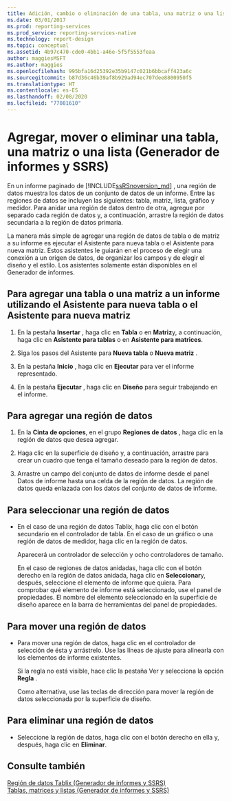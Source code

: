 ```yaml
---
title: Adición, cambio o eliminación de una tabla, una matriz o una lista (Generador de informes) | Microsoft Docs
ms.date: 03/01/2017
ms.prod: reporting-services
ms.prod_service: reporting-services-native
ms.technology: report-design
ms.topic: conceptual
ms.assetid: 4b97c470-cde0-4bb1-a46e-5f5f5553feaa
author: maggiesMSFT
ms.author: maggies
ms.openlocfilehash: 995bfa16d25392e35b9147c021b6bbcaff423a6c
ms.sourcegitcommit: b87d36c46b39af8b929ad94ec707dee8800950f5
ms.translationtype: HT
ms.contentlocale: es-ES
ms.lasthandoff: 02/08/2020
ms.locfileid: "77081610"
---
```

# <a name="add-move-or-delete-a-table-matrix-or-list-report-builder-and-ssrs"></a>Agregar, mover o eliminar una tabla, una matriz o una lista (Generador de informes y SSRS)
  En un informe paginado de [!INCLUDE[ssRSnoversion_md](../../includes/ssrsnoversion-md.md)] , una región de datos muestra los datos de un conjunto de datos de un informe. Entre las regiones de datos se incluyen las siguientes: tabla, matriz, lista, gráfico y medidor. Para anidar una región de datos dentro de otra, agregue por separado cada región de datos y, a continuación, arrastre la región de datos secundaria a la región de datos primaria.  
  
 La manera más simple de agregar una región de datos de tabla o de matriz a su informe es ejecutar el Asistente para nueva tabla o el Asistente para nueva matriz. Estos asistentes le guiarán en el proceso de elegir una conexión a un origen de datos, de organizar los campos y de elegir el diseño y el estilo. Los asistentes solamente están disponibles en el Generador de informes.  
  
## <a name="to-add-a-table-or-matrix-to-a-report-by-using-the-new-table-or-new-matrix-wizard"></a>Para agregar una tabla o una matriz a un informe utilizando el Asistente para nueva tabla o el Asistente para nueva matriz  
  
1.  En la pestaña **Insertar** , haga clic en **Tabla** o en **Matriz**y, a continuación, haga clic en **Asistente para tablas** o en **Asistente para matrices**.  
  
2.  Siga los pasos del Asistente para **Nueva tabla** o **Nueva matriz** .  
  
3.  En la pestaña **Inicio** , haga clic en **Ejecutar** para ver el informe representado.  
  
4.  En la pestaña **Ejecutar** , haga clic en **Diseño** para seguir trabajando en el informe.  
  
## <a name="to-add-a-data-region"></a>Para agregar una región de datos  
  
1.  En la **Cinta de opciones**, en el grupo **Regiones de datos** , haga clic en la región de datos que desea agregar.  
  
2.  Haga clic en la superficie de diseño y, a continuación, arrastre para crear un cuadro que tenga el tamaño deseado para la región de datos.  
  
3.  Arrastre un campo del conjunto de datos de informe desde el panel Datos de informe hasta una celda de la región de datos. La región de datos queda enlazada con los datos del conjunto de datos de informe.  
  
## <a name="to-select-a-data-region"></a>Para seleccionar una región de datos  
  
-   En el caso de una región de datos Tablix, haga clic con el botón secundario en el controlador de tabla. En el caso de un gráfico o una región de datos de medidor, haga clic en la región de datos.  
  
     Aparecerá un controlador de selección y ocho controladores de tamaño.  
  
     En el caso de regiones de datos anidadas, haga clic con el botón derecho en la región de datos anidada, haga clic en **Seleccionar**y, después, seleccione el elemento de informe que quiera. Para comprobar qué elemento de informe está seleccionado, use el panel de propiedades. El nombre del elemento seleccionado en la superficie de diseño aparece en la barra de herramientas del panel de propiedades.  
  
## <a name="to-move-a-data-region"></a>Para mover una región de datos  
  
-   Para mover una región de datos, haga clic en el controlador de selección de ésta y arrástrelo. Use las líneas de ajuste para alinearla con los elementos de informe existentes.  
  
     Si la regla no está visible, hace clic la pestaña Ver y selecciona la opción **Regla** .  
  
     Como alternativa, use las teclas de dirección para mover la región de datos seleccionada por la superficie de diseño.  
  
## <a name="to-delete-a-data-region"></a>Para eliminar una región de datos  
  
-   Seleccione la región de datos, haga clic con el botón derecho en ella y, después, haga clic en **Eliminar**.  
  
## <a name="see-also"></a>Consulte también  
 [Región de datos Tablix &#40;Generador de informes y SSRS&#41;](../../reporting-services/report-design/tablix-data-region-report-builder-and-ssrs.md)   
 [Tablas, matrices y listas &#40;Generador de informes y SSRS&#41;](../../reporting-services/report-design/tables-matrices-and-lists-report-builder-and-ssrs.md)  
  
  
